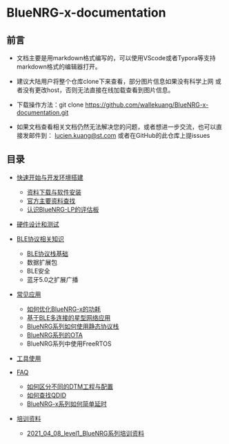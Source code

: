 # BlueNRG-x-documentation

## 前言
- 
  文档主要是用markdown格式编写的，可以使用VScode或者Typora等支持markdown格式的编辑器打开。

- 建议大陆用户将整个仓库clone下来查看，部分图片信息如果没有科学上网
  或者没有更改host，否则无法直接在线加载查看到图片信息。

- 下载操作方法：git clone https://github.com/wallekuang/BlueNRG-x-documentation.git

- 如果文档查看相关文档仍然无法解决您的问题，或者想进一步交流，也可以直接发邮件到： lucien.kuang@st.com  或者在GitHub的此仓库上提issues



## 目录
- [快速开始与开发环境搭建](Quickstart/README.md)
  - [资料下载与软件安装](Quickstart/资料下载与软件安装.md)
  - [官方主要资料查找](Quickstart/官方主要资料查找.md)
  - [认识BlueNRG-LP的评估板](Quickstart/认识BlueNRG-LP的评估板.md)


- [硬件设计和测试](硬件设计和测试/README.md)
- [BLE协议相关知识](BLE/README.md)

  - [BLE协议栈基础](BLE/BLE协议栈基础.md)
  - 数据扩展包
  - BLE安全
  - 蓝牙5.0之扩展广播
- [常见应用](Application/README.md)

  - [如何优化BlueNRG-x的功耗](Application/功耗优化/如何优化BlueNRG-x的功耗.md)
  - [基于BLE多连接的星型网络应用](Application/Multiple_connection/基于BLE多连接的星型网络应用.md) 
  - [BlueNRG系列如何使用静态协议栈](Application/BlueNRG系列如何使用静态协议栈/BlueNRG系列如何使用静态协议栈.MD)
  - [BlueNRG系列的OTA](Application/OTA/BlueNRG-x系列官方OTA操作简介.md)
  - BlueNRG系列中使用FreeRTOS
- [工具使用](工具使用/README.md)
- [FAQ](FAQ/README.md)

  - [如何区分不同的DTM工程与配置](FAQ/AboutDTM/关于BlueNRG-LP的DTM.md)
  - [如何查找QDID](FAQ/如何查找QDID.md)
  - [BlueNRG-x系列如何简单延时](FAQ/BlueNRG系列如何简单的延时.md)
- [培训资料](培训资料/README.md)

  - [2021_04_08_level1_BlueNRG系列培训资料](培训资料/2021_04_08_level1)
